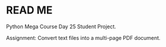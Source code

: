 # READ ME

Python Mega Course Day 25 Student Project.

Assignment:  Convert text files into a multi-page PDF document.
